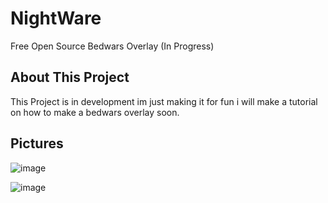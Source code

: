 # NightWare
Free Open Source Bedwars Overlay (In Progress)

## About This Project
This Project is in development im just making it for fun i will make a tutorial on how to make a bedwars overlay soon.

## Pictures
![image](https://user-images.githubusercontent.com/95707186/173408656-79219318-726a-4765-a6e8-b52bd9493fcd.png)

![image](https://user-images.githubusercontent.com/95707186/173410064-418c9050-3170-4085-82e7-978ad69035e2.png)



